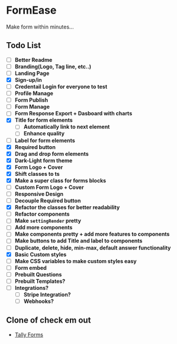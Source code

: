 # FormEase

Make form within minutes...

## Todo List

- [ ] **Better Readme**
- [ ] **Branding(Logo, Tag line, etc..)**
- [ ] **Landing Page**
- [x] **Sign-up/in**
- [ ] **Credentail Login for everyone to test**
- [ ] **Profile Manage**
- [ ] **Form Publish**
- [ ] **Form Manage**
- [ ] **Form Response Export + Dasboard with charts**
- [x] **Title for form elements**
  - [ ] **Automatically link to next element**
  - [ ] **Enhance quality**
- [ ] **Label for form elements**
- [x] **Required button**
- [x] **Drag and drop form elements**
- [x] **Dark-Light form theme**
- [x] **Form Logo + Cover**
- [x] **Shift classes to ts**
- [x] **Make a super class for forms blocks**
- [ ] **Custom Form Logo + Cover**
- [ ] **Responsive Design**
- [ ] **Decouple Required button**
- [x] **Refactor the classes for better readability**
- [ ] **Refactor components**
- [ ] **Make `settingRender` pretty**
- [ ] **Add more components**
- [ ] **Make components pretty + add more features to components**
- [ ] **Make buttons to add Title and label to components**
- [ ] **Duplicate, delete, hide, min-max, default answer functionality**
- [x] **Basic Custom styles**
- [ ] **Make CSS variables to make custom styles easy**
- [ ] **Form embed**
- [ ] **Prebuilt Questions**
- [ ] **Prebuilt Templates?**
- [ ] **Integrations?**
  - [ ] **Stripe Integration?**
  - [ ] **Webhooks?**

## Clone of check em out

- [Tally Forms](https://tally.so)
